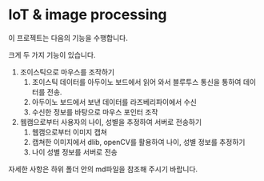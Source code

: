 # IoT & image processing

이 프로젝트는 다음의 기능을 수행합니다.

크게 두 가지 기능이 있습니다.

1. 조이스틱으로 마우스를 조작하기
   1. 조이스틱 데이터를 아두이노 보드에서 읽어 와서 블루투스 통신을 통하여 데이터를 전송.
   2. 아두이노 보드에서 보낸 데이터를 라즈베리파이에서 수신
   3. 수신한 정보를 바탕으로 마우스 포인터 조작
2. 웹캠으로부터 사용자의 나이, 성별을 추정하여 서버로 전송하기
   1. 웹캠으로부터 이미지 캡쳐
   2. 캡쳐한 이미지에서 dlib, openCV를 활용하여 나이, 성별 정보를 추정하기
   3. 나이 성별 정보를 서버로 전송

자세한 사항은 하위 폴더 안의 md파일을 참조해 주시기 바랍니다.